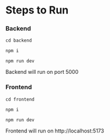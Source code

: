 # Steps to Run

### Backend

```
cd backend

npm i

npm run dev
```

Backend will run on port 5000

### Frontend

```
cd frontend

npm i

npm run dev
```

Frontend will run on http://localhost:5173
